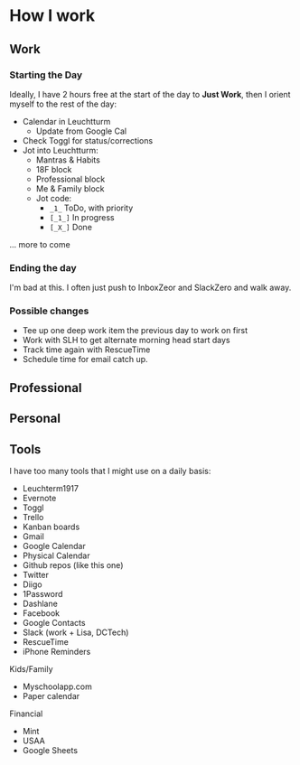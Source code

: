 # How I work

## Work

### Starting the Day

Ideally, I have 2 hours free at the start of the day to **Just Work**, then I orient myself to the rest of the day:

- Calendar in Leuchtturm
  - Update from Google Cal
- Check Toggl for status/corrections
- Jot into Leuchtturm:
  - Mantras & Habits
  - 18F block
  - Professional block
  - Me & Family block
  - Jot code:
    - ` _1_ ` ToDo, with priority
    - `[_1_]` In progress
    - `[_X_]` Done
    
 ... more to come
 
### Ending the day

I'm bad at this. I often just push to InboxZeor and SlackZero and walk away.
    
### Possible changes
- Tee up one deep work item the previous day to work on first
- Work with SLH to get alternate morning head start days
- Track time again with RescueTime
- Schedule time for email catch up.

## Professional

## Personal

## Tools

I have too many tools that I might use on a daily basis:
- Leuchterm1917
- Evernote
- Toggl
- Trello
- Kanban boards
- Gmail
- Google Calendar
- Physical Calendar 
- Github repos (like this one)
- Twitter
- Diigo
- 1Password
- Dashlane
- Facebook
- Google Contacts
- Slack (work + Lisa, DCTech)
- RescueTime
- iPhone Reminders


Kids/Family
- Myschoolapp.com
- Paper calendar



Financial
- Mint
- USAA
- Google Sheets
